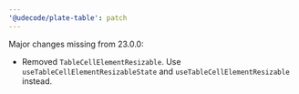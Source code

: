 ```yaml
---
'@udecode/plate-table': patch
---
```


Major changes missing from 23.0.0:
- Removed `TableCellElementResizable`. Use `useTableCellElementResizableState` and `useTableCellElementResizable` instead.